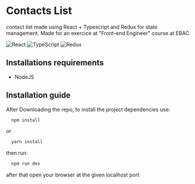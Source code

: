 # Contacts List
contact list made using React + Typescript and Redux for state management. Made for an exercice at "Front-end Engineer" course at EBAC

![React](https://img.shields.io/badge/react-%2320232a.svg?style=for-the-badge&logo=react&logoColor=%2361DAFB)
![TypeScript](https://img.shields.io/badge/typescript-%23007ACC.svg?style=for-the-badge&logo=typescript&logoColor=white)
![Redux](https://img.shields.io/badge/redux-%23593d88.svg?style=for-the-badge&logo=redux&logoColor=white)

## Installations requirements
* NodeJS

## Installation guide
After Downloading the repo, to install the project dependencies use:
```bash
  npm install
```
or
```bash
  yarn install
```
then run:
```bash
  npm run dev
```
after that open your browser at the given localhost port
